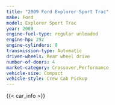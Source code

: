 ```yaml
---
title: "2009 Ford Explorer Sport Trac"
make: Ford
model: Explorer Sport Trac
year: 2009
engine-fuel-type: regular unleaded
engine-hp: 292
engine-cylinders: 8
transmission-type: Automatic
driven-wheels: Rear wheel drive
number-of-doors: 4
market-category: Crossover,Performance
vehicle-size: Compact
vehicle-style: Crew Cab Pickup
---
```


{{< car_info >}}
